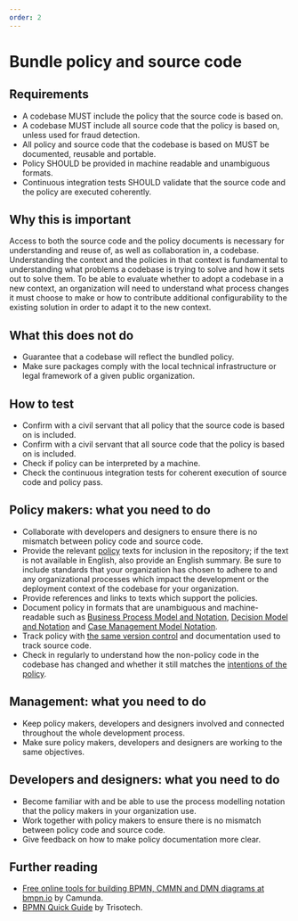 ```yaml
---
order: 2
---
```

# Bundle policy and source code

<!-- SPDX-License-Identifier: CC0-1.0 -->
<!-- written in 2019 - 2022 by The Foundation for Public Code <info@publiccode.net> -->

## Requirements

* A codebase MUST include the policy that the source code is based on.
* A codebase MUST include all source code that the policy is based on, unless used for fraud detection.
* All policy and source code that the codebase is based on MUST be documented, reusable and portable.
* Policy SHOULD be provided in machine readable and unambiguous formats.
* Continuous integration tests SHOULD validate that the source code and the policy are executed coherently.

## Why this is important

Access to both the source code and the policy documents is necessary for understanding and reuse of, as well as collaboration in, a codebase.
Understanding the context and the policies in that context is fundamental to understanding what problems a codebase is trying to solve and how it sets out to solve them.
To be able to evaluate whether to adopt a codebase in a new context, an organization will need to understand what process changes it must choose to make or how to contribute additional configurability to the existing solution in order to adapt it to the new context.

## What this does not do

* Guarantee that a codebase will reflect the bundled policy.
* Make sure packages comply with the local technical infrastructure or legal framework of a given public organization.

## How to test

* Confirm with a civil servant that all policy that the source code is based on is included.
* Confirm with a civil servant that all source code that the policy is based on is included.
* Check if policy can be interpreted by a machine.
* Check the continuous integration tests for coherent execution of source code and policy pass.

## Policy makers: what you need to do

* Collaborate with developers and designers to ensure there is no mismatch between policy code and source code.
* Provide the relevant [policy](https://standard.publiccode.net/glossary.html#policy) texts for inclusion in the repository; if the text is not available in English, also provide an English summary. Be sure to include standards that your organization has chosen to adhere to and any organizational processes which impact the development or the deployment context of the codebase for your organization.
* Provide references and links to texts which support the policies.
* Document policy in formats that are unambiguous and machine-readable such as [Business Process Model and Notation](https://en.wikipedia.org/wiki/Business_Process_Model_and_Notation), [Decision Model and Notation](https://www.omg.org/dmn/) and [Case Management Model Notation](https://www.omg.org/cmmn/).
* Track policy with [the same version control](version-control-and-history.md) and documentation used to track source code.
* Check in regularly to understand how the non-policy code in the codebase has changed and whether it still matches the [intentions of the policy](document-objectives.md).

## Management: what you need to do

* Keep policy makers, developers and designers involved and connected throughout the whole development process.
* Make sure policy makers, developers and designers are working to the same objectives.

## Developers and designers: what you need to do

* Become familiar with and be able to use the process modelling notation that the policy makers in your organization use.
* Work together with policy makers to ensure there is no mismatch between policy code and source code.
* Give feedback on how to make policy documentation more clear.

## Further reading

* [Free online tools for building BPMN, CMMN and DMN diagrams at bmpn.io](https://bpmn.io/) by Camunda.
* [BPMN Quick Guide](https://www.bpmnquickguide.com/view-bpmn-quick-guide/) by Trisotech.

